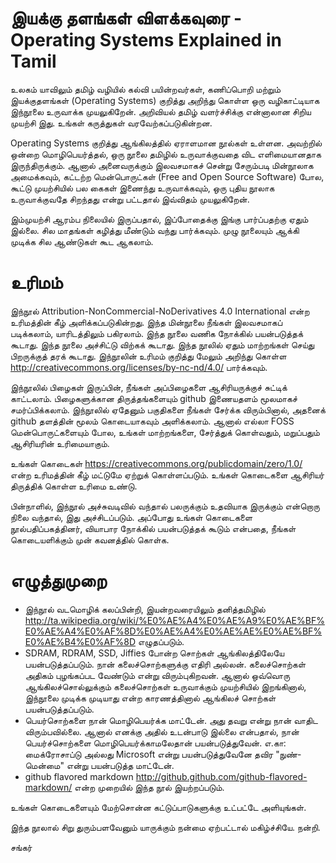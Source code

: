 இயக்கு தளங்கள் விளக்கவுரை - Operating Systems Explained in Tamil
====

உலகம் யாவிலும் தமிழ் வழியில் கல்வி பயின்றவர்கள், கணிப்பொறி மற்றும் இயக்குதளங்கள் (Operating Systems) குறித்து அறிந்து கொள்ள ஒரு வழிகாட்டியாக இந்நூலை உருவாக்க முயலுகிறேன். அறிவியல் தமிழ் வளர்ச்சிக்கு என்னாலான சிறிய முயற்சி இது. உங்கள் கருத்துகள் வரவேற்கப்படுகின்றன.

Operating Systems குறித்து ஆங்கிலத்தில் ஏராளமான நூல்கள் உள்ளன. அவற்றில் ஒன்றை மொழிபெயர்த்தல், ஒரு நூலை தமிழில் உருவாக்குவதை விட எளிமையானதாக இருந்திருக்கும். ஆனால் அனைவருக்கும் இலவசமாகச் சென்று சேரும்படி மின்நூலாக அமைக்கவும், கட்டற்ற மென்பொருட்கள் (Free and Open Source Software) போல, கூட்டு முயற்சியில் பல கைகள் இணைந்து உருவாக்கவும், ஒரு புதிய நூலாக உருவாக்குவதே சிறந்தது என்று பட்டதால் இவ்விதம் முயலுகிறேன்.

இம்முயற்சி ஆரம்ப நிலையில் இருப்பதால், இப்போதைக்கு இங்கு பார்ப்பதற்கு ஏதும் இல்லை. சில மாதங்கள் கழித்து மீண்டும் வந்து பார்க்கவும். முழு நூலையும் ஆக்கி முடிக்க சில ஆண்டுகள் கூட ஆகலாம்.

உரிமம்
====
இந்நூல் Attribution-NonCommercial-NoDerivatives 4.0 International என்ற உரிமத்தின் கீழ் அளிக்கப்படுகின்றது. இந்த மின்நூலை நீங்கள் இலவசமாகப் படிக்கலாம், யாரிடத்திலும் பகிரலாம். இந்த நூலை வணிக நோக்கில் பயன்படுத்தக் கூடாது. இந்த நூலை அச்சிட்டு விற்கக் கூடாது. இந்த நூலில் ஏதும் மாற்றங்கள் செய்து பிறருக்குத் தரக் கூடாது. இந்நூலின் உரிமம் குறித்து மேலும் அறிந்து கொள்ள http://creativecommons.org/licenses/by-nc-nd/4.0/  பார்க்கவும்.

இந்நூலில் பிழைகள் இருப்பின், நீங்கள் அப்பிழைகளை ஆசிரியருக்குச் சுட்டிக் காட்டலாம். பிழைகளுக்கான திருத்தங்களையும் github இணையதளம் மூலமாகச் சமர்ப்பிக்கலாம். இந்நூலில் ஏதேனும் பகுதிகளை நீங்கள் சேர்க்க விரும்பினால், அதனைக் github தளத்தின் மூலம் கொடையாகவும் அளிக்கலாம். ஆனால் எல்லா FOSS மென்பொருட்களையும் போல, உங்கள் மாற்றங்களை, சேர்த்துக் கொள்வதும், மறுப்பதும் ஆசிரியரின் உரிமையாகும். 

உங்கள் கொடைகள் https://creativecommons.org/publicdomain/zero/1.0/ என்ற உரிமத்தின் கீழ் மட்டுமே ஏற்றுக் கொள்ளப்படும். உங்கள் கொடைகளை ஆசிரியர் திருத்திக் கொள்ள உரிமை உண்டு.

பின்நாளில், இந்நூல் அச்சுவடிவில் வந்தால் பலருக்கும் உதவியாக இருக்கும் என்றொரு நிலை வந்தால், இது அச்சிடப்படும். அப்போது உங்கள் கொடைகளை நூல்பதிப்பகத்தினர், வியாபார நோக்கில் பயன்படுத்தக் கூடும் என்பதை, நீங்கள் கொடையளிக்கும் முன் கவனத்தில் கொள்க.

எழுத்துமுறை
====
* இந்நூல் வடமொழிக் கலப்பின்றி, இயன்றவரையிலும் தனித்தமிழில் http://ta.wikipedia.org/wiki/%E0%AE%A4%E0%AE%A9%E0%AE%BF%E0%AE%A4%E0%AF%8D%E0%AE%A4%E0%AE%AE%E0%AE%BF%E0%AE%B4%E0%AF%8D  எழுதப்படும். 
* SDRAM, RDRAM, SSD, Jiffies போன்ற சொற்கள் ஆங்கிலத்திலேயே பயன்படுத்தப்படும். நான் கலைச்சொற்களுக்கு எதிரி அல்லன். கலைச்சொற்கள் அதிகம் புழங்கப்பட வேண்டும் என்று விரும்புகிறவன். ஆனால் ஒவ்வொரு ஆங்கிலச்சொல்லுக்கும் கலைச்சொற்கள் உருவாக்கும் முயற்சியில் இறங்கினால், இந்நூலை முடிக்க முடியாது என்ற காரணத்தினால் ஆங்கிலச் சொற்கள் பயன்படுத்தப்படும். 
* பெயர்சொற்களை நான் மொழிபெயர்க்க மாட்டேன். அது தவறு என்று நான் வாதிட விரும்பவில்லை. ஆனால் எனக்கு அதில் உடன்பாடு இல்லை என்பதால், நான் பெயர்ச்சொற்களை மொழிபெயர்க்காமலேதான் பயன்படுத்துவேன். எ.கா: மைக்ரோசாப்டு அல்லது Microsoft என்று பயன்படுத்துவேனே தவிர "நுண்-மென்மை" என்று பயன்படுத்த மாட்டேன்.
* github flavored markdown http://github.github.com/github-flavored-markdown/ என்ற முறையில் இந்த நூல் இயற்றப்படும்.

உங்கள் கொடைகளையும் மேற்சொன்ன கட்டுப்பாடுகளுக்கு உட்பட்டே அளியுங்கள்.

இந்த நூலால் சிறு துரும்பளவேனும் யாருக்கும் நன்மை ஏற்பட்டால் மகிழ்ச்சியே. நன்றி.

சங்கர்
